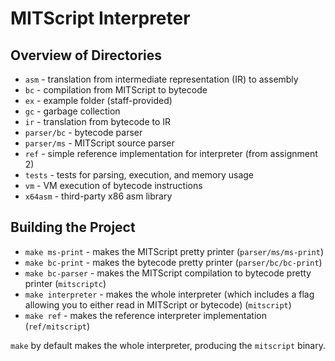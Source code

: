 # MITScript Interpreter

## Overview of Directories
* `asm` - translation from intermediate representation (IR) to assembly
* `bc` - compilation from MITScript to bytecode
* `ex` - example folder (staff-provided)
* `gc` - garbage collection
* `ir` - translation from bytecode to IR
* `parser/bc` - bytecode parser
* `parser/ms` - MITScript source parser
* `ref` - simple reference implementation for interpreter (from assignment 2)
* `tests` - tests for parsing, execution, and memory usage
* `vm` - VM execution of bytecode instructions
* `x64asm` - third-party x86 asm library

## Building the Project
* `make ms-print` - makes the MITScript pretty printer (`parser/ms/ms-print`)
* `make bc-print` - makes the bytecode pretty printer (`parser/bc/bc-print`)
* `make bc-parser` - makes the MITScript compilation to bytecode pretty printer (`mitscriptc`)
* `make interpreter` - makes the whole interpreter (which includes a flag allowing you to either read in MITScript or bytecode) (`mitscript`)
* `make ref` - makes the reference interpreter implementation (`ref/mitscript`)

`make` by default makes the whole interpreter, producing the `mitscript` binary.

